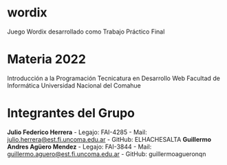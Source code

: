# wordix
Juego Wordix desarrollado como Trabajo Práctico Final

# Materia 2022

Introducción a la Programación
Tecnicatura en Desarrollo Web
Facultad de Informática
Universidad Nacional del Comahue

# Integrantes del Grupo

**Julio Federico Herrera** - Legajo: FAI-4285 - Mail: julio.herrera@est.fi.uncoma.edu.ar - GitHub: ELHACHESALTA
**Guillermo Andres Agüero Mendez** - Legajo: FAI-3844 - Mail: guillermo.aguero@est.fi.uncoma.edu.ar - GitHub: guillermoagueronqn